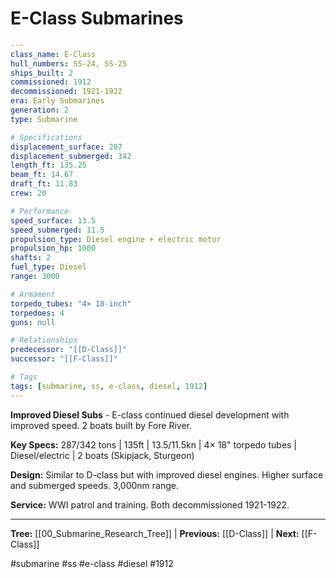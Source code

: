 # E-Class Submarines

```yaml
---
class_name: E-Class
hull_numbers: SS-24, SS-25
ships_built: 2
commissioned: 1912
decommissioned: 1921-1922
era: Early Submarines
generation: 2
type: Submarine

# Specifications
displacement_surface: 287
displacement_submerged: 342
length_ft: 135.25
beam_ft: 14.67
draft_ft: 11.83
crew: 20

# Performance
speed_surface: 13.5
speed_submerged: 11.5
propulsion_type: Diesel engine + electric motor
propulsion_hp: 1000
shafts: 2
fuel_type: Diesel
range: 3000

# Armament
torpedo_tubes: "4× 18-inch"
torpedoes: 4
guns: null

# Relationships
predecessor: "[[D-Class]]"
successor: "[[F-Class]]"

# Tags
tags: [submarine, ss, e-class, diesel, 1912]
---
```

**Improved Diesel Subs** - E-class continued diesel development with improved speed. 2 boats built by Fore River.

**Key Specs:** 287/342 tons | 135ft | 13.5/11.5kn | 4× 18" torpedo tubes | Diesel/electric | 2 boats (Skipjack, Sturgeon)

**Design:** Similar to D-class but with improved diesel engines. Higher surface and submerged speeds. 3,000nm range.

**Service:** WWI patrol and training. Both decommissioned 1921-1922.

---
**Tree:** [[00_Submarine_Research_Tree]] | **Previous:** [[D-Class]] | **Next:** [[F-Class]]

#submarine #ss #e-class #diesel #1912
